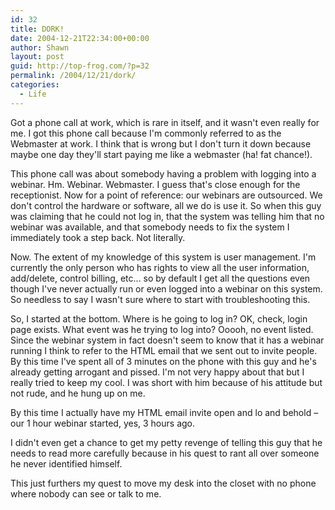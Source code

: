 ```yaml
---
id: 32
title: DORK!
date: 2004-12-21T22:34:00+00:00
author: Shawn
layout: post
guid: http://top-frog.com/?p=32
permalink: /2004/12/21/dork/
categories:
  - Life
---
```

Got a phone call at work, which is rare in itself, and it wasn't even really for me. I got this phone call because I'm commonly referred to as the Webmaster at work. I think that is wrong but I don't turn it down because maybe one day they'll start paying me like a webmaster (ha! fat chance!).

This phone call was about somebody having a problem with logging into a webinar. Hm. Webinar. Webmaster. I guess that's close enough for the receptionist. Now for a point of reference: our webinars are outsourced. We don't control the hardware or software, all we do is use it. So when this guy was claiming that he could not log in, that the system was telling him that no webinar was available, and that somebody needs to fix the system I immediately took a step back. Not literally.

<!--more-->

Now. The extent of my knowledge of this system is user management. I'm currently the only person who has rights to view all the user information, add/delete, control billing, etc… so by default I get all the questions even though I've never actually run or even logged into a webinar on this system. So needless to say I wasn't sure where to start with troubleshooting this.

So, I started at the bottom. Where is he going to log in? OK, check, login page exists. What event was he trying to log into? Ooooh, no event listed. Since the webinar system in fact doesn't seem to know that it has a webinar running I think to refer to the HTML email that we sent out to invite people. By this time I've spent all of 3 minutes on the phone with this guy and he's already getting arrogant and pissed. I'm not very happy about that but I really tried to keep my cool. I was short with him because of his attitude but not rude, and he hung up on me. 

By this time I actually have my HTML email invite open and lo and behold – our 1 hour webinar started, yes, 3 hours ago.

I didn't even get a chance to get my petty revenge of telling this guy that he needs to read more carefully because in his quest to rant all over someone he never identified himself.

This just furthers my quest to move my desk into the closet with no phone where nobody can see or talk to me.
